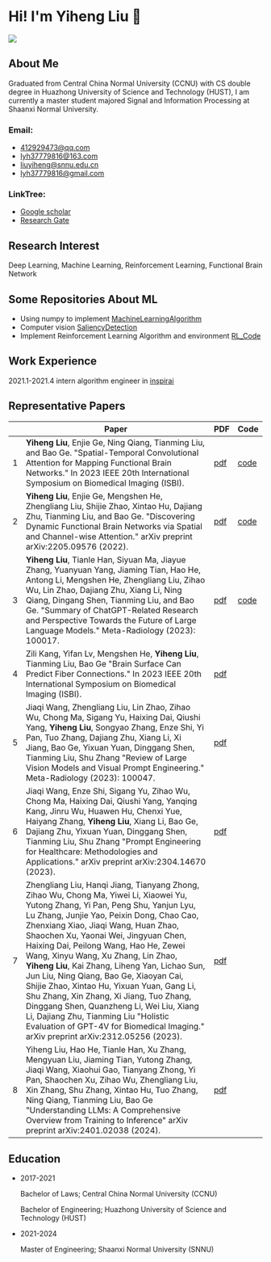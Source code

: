 # Hi! I'm Yiheng Liu 👋
<img align="top" src="https://github-readme-stats.vercel.app/api?username=WhatAboutMyStar&show_icons=true">

<!--
**WhatAboutMyStar/WhatAboutMyStar** is a ✨ _special_ ✨ repository because its `README.md` (this file) appears on your GitHub profile.

Here are some ideas to get you started:

- 🔭 I’m currently working on ...
- 🌱 I’m currently learning ...
- 👯 I’m looking to collaborate on ...
- 🤔 I’m looking for help with ...
- 💬 Ask me about ...
- 📫 How to reach me: ...
- 😄 Pronouns: ...
- ⚡ Fun fact: ...
-->

## About Me
Graduated from Central China Normal University (CCNU) with CS double degree in Huazhong University of Science and Technology (HUST),  I am currently a master student majored Signal and Information Processing at Shaanxi Normal University.


### Email: 

- 412929473@qq.com 
- lyh37779816@163.com 
- liuyiheng@snnu.edu.cn 
- lyh37779816@gmail.com

### LinkTree:
- [Google scholar](https://scholar.google.com/citations?user=W7mUggsAAAAJ&hl=en)  
- [Research Gate](https://www.researchgate.net/profile/Yiheng-Liu-12)

## Research Interest
Deep Learning, Machine Learning, Reinforcement Learning, Functional Brain Network

## Some Repositories About ML
- Using numpy to implement [MachineLearningAlgorithm](https://github.com/WhatAboutMyStar/MachineLearningAlgorithm)
- Computer vision [SaliencyDetection](https://github.com/WhatAboutMyStar/SaliencyDetection)
- Implement Reinforcement Learning Algorithm and environment [RL_Code](https://github.com/WhatAboutMyStar/RL_Code)

## Work Experience
2021.1-2021.4 intern algorithm engineer in [inspirai](http://inspirai.com/)

## Representative Papers 

|  | Paper | PDF | Code |
| -------- |-------|-----|------|
| 1 | **Yiheng Liu**, Enjie Ge, Ning Qiang, Tianming Liu, and Bao Ge. "Spatial-Temporal Convolutional Attention for Mapping Functional Brain Networks." In 2023 IEEE 20th International Symposium on Biomedical Imaging (ISBI). | [pdf](https://ieeexplore.ieee.org/abstract/document/10230749) | [code](https://github.com/SNNUBIAI/STCAE) |
| 2 | **Yiheng Liu**, Enjie Ge, Mengshen He, Zhengliang Liu, Shijie Zhao, Xintao Hu, Dajiang Zhu, Tianming Liu, and Bao Ge. "Discovering Dynamic Functional Brain Networks via Spatial and Channel-wise Attention." arXiv preprint arXiv:2205.09576 (2022).  | [pdf](https://arxiv.org/abs/2205.09576) | [code](https://github.com/WhatAboutMyStar/SCAAE) |
| 3 | **Yiheng Liu**, Tianle Han, Siyuan Ma, Jiayue Zhang, Yuanyuan Yang, Jiaming Tian, Hao He, Antong Li, Mengshen He, Zhengliang Liu, Zihao Wu, Lin Zhao, Dajiang Zhu, Xiang Li, Ning Qiang, Dingang Shen, Tianming Liu, and Bao Ge. "Summary of ChatGPT-Related Research and Perspective Towards the Future of Large Language Models." Meta-Radiology (2023): 100017. |  [pdf](https://www.sciencedirect.com/science/article/pii/S2950162823000176) | [code](https://github.com/SNNUBIAI/chatgpt_arxiv_analysis) |
| 4 |Zili Kang, Yifan Lv, Mengshen He, **Yiheng Liu**, Tianming Liu, Bao Ge "Brain Surface Can Predict Fiber Connections." In 2023 IEEE 20th International Symposium on Biomedical Imaging (ISBI).| [pdf](https://ieeexplore.ieee.org/abstract/document/10230574) |  |
| 5 |Jiaqi Wang, Zhengliang Liu, Lin Zhao, Zihao Wu, Chong Ma, Sigang Yu, Haixing Dai, Qiushi Yang, **Yiheng Liu**, Songyao Zhang, Enze Shi, Yi Pan, Tuo Zhang, Dajiang Zhu, Xiang Li, Xi Jiang, Bao Ge, Yixuan Yuan, Dinggang Shen, Tianming Liu, Shu Zhang "Review of Large Vision Models and Visual Prompt Engineering." Meta-Radiology (2023): 100047. | [pdf](https://www.sciencedirect.com/science/article/pii/S2950162823000474) |  |
| 6 | Jiaqi Wang, Enze Shi, Sigang Yu, Zihao Wu, Chong Ma, Haixing Dai, Qiushi Yang, Yanqing Kang, Jinru Wu, Huawen Hu, Chenxi Yue, Haiyang Zhang, **Yiheng Liu**, Xiang Li, Bao Ge, Dajiang Zhu, Yixuan Yuan, Dinggang Shen, Tianming Liu, Shu Zhang "Prompt Engineering for Healthcare: Methodologies and Applications." arXiv preprint arXiv:2304.14670 (2023).| [pdf](https://arxiv.org/abs/2304.14670) | |
| 7 | Zhengliang Liu, Hanqi Jiang, Tianyang Zhong, Zihao Wu, Chong Ma, Yiwei Li, Xiaowei Yu, Yutong Zhang, Yi Pan, Peng Shu, Yanjun Lyu, Lu Zhang, Junjie Yao, Peixin Dong, Chao Cao, Zhenxiang Xiao, Jiaqi Wang, Huan Zhao, Shaochen Xu, Yaonai Wei, Jingyuan Chen, Haixing Dai, Peilong Wang, Hao He, Zewei Wang, Xinyu Wang, Xu Zhang, Lin Zhao, **Yiheng Liu**, Kai Zhang, Liheng Yan, Lichao Sun, Jun Liu, Ning Qiang, Bao Ge, Xiaoyan Cai, Shijie Zhao, Xintao Hu, Yixuan Yuan, Gang Li, Shu Zhang, Xin Zhang, Xi Jiang, Tuo Zhang, Dinggang Shen, Quanzheng Li, Wei Liu, Xiang Li, Dajiang Zhu, Tianming Liu "Holistic Evaluation of GPT-4V for Biomedical Imaging." arXiv preprint arXiv:2312.05256 (2023). | [pdf](https://arxiv.org/abs/2312.05256) | |
| 8 | Yiheng Liu, Hao He, Tianle Han, Xu Zhang, Mengyuan Liu, Jiaming Tian, Yutong Zhang, Jiaqi Wang, Xiaohui Gao, Tianyang Zhong, Yi Pan, Shaochen Xu, Zihao Wu, Zhengliang Liu, Xin Zhang, Shu Zhang, Xintao Hu, Tuo Zhang, Ning Qiang, Tianming Liu, Bao Ge "Understanding LLMs: A Comprehensive Overview from Training to Inference" arXiv preprint arXiv:2401.02038 (2024). | [pdf](https://arxiv.org/abs/2401.02038) | |

## Education

- 2017-2021 

  Bachelor of Laws; Central China Normal University (CCNU)
  
  Bachelor of Engineering; Huazhong University of Science and Technology (HUST)
  
- 2021-2024 

  Master of Engineering; Shaanxi Normal University (SNNU)
